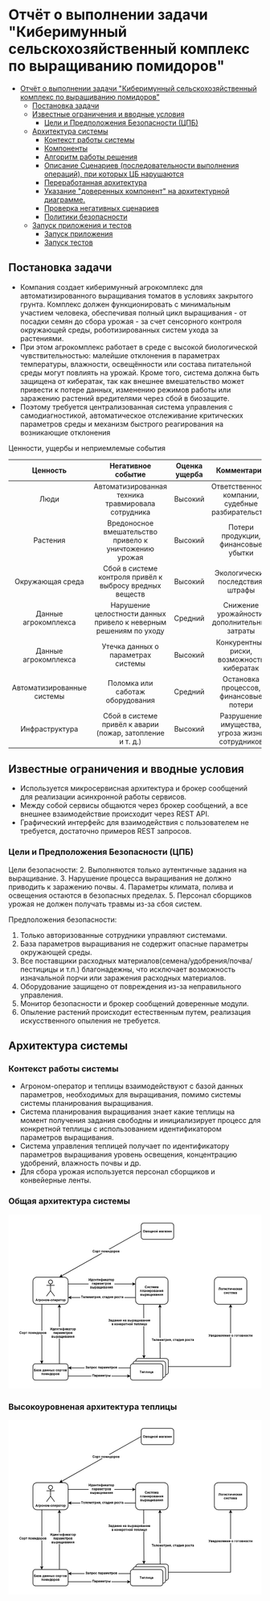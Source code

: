 # Отчёт о выполнении задачи "Киберимунный сельскохозяйственный комплекс по выращиванию помидоров"
- [Отчёт о выполнении задачи "Киберимунный сельскохозяйственный комплекс по выращиванию помидоров"](#отчёт-о-выполнении-задачи-name)
  - [Постановка задачи](#постановка-задачи)
  - [Известные ограничения и вводные условия](#известные-ограничения-и-вводные-условия)
    - [Цели и Предположения Безопасности (ЦПБ)](#цели-и-предположения-безопасности-цпб)
  - [Архитектура системы](#архитектура-системы)
    - [Контекст работы системы](#контекст-работы-системы)
    - [Компоненты](#компоненты)
    - [Алгоритм работы решения](#алгоритм-работы-решения)
    - [Описание Сценариев (последовательности выполнения операций), при которых ЦБ нарушаются](#описание-сценариев-последовательности-выполнения-операций-при-которых-цб-нарушаются)
    - [Переработанная архитектура](#переработанная-архитектура)
    - [Указание "доверенных компонент" на архитектурной диаграмме.](#указание-доверенных-компонент-на-архитектурной-диаграмме)
    - [Проверка негативных сценариев](#проверка-негативных-сценариев)
    - [Политики безопасности](#политики-безопасности)
  - [Запуск приложения и тестов](#запуск-приложения-и-тестов)
    - [Запуск приложения](#запуск-приложения)
    - [Запуск тестов](#запуск-тестов)


## Постановка задачи
- Компания создает киберимунный агрокомплекс для автоматизированного выращивания томатов в условиях закрытого грунта. Комплекс должен функционировать с минимальным участием человека, обеспечивая полный цикл выращивания - от посадки семян до сбора урожая - за счет сенсорного контроля окружающей среды, роботизированных систем ухода за растениями. 
- При этом агрокомплекс работает в среде с высокой биологической чувствительностью: малейшие отклонения в параметрах температуры, влажности, освещённости или состава питательной среды могут повлиять на урожай. Кроме того, система должна быть защищена от кибератак, так как внешнее вмешательство может привести к потере данных, изменению режимов работы или заражению растений вредителями через сбой в биозащите. 
- Поэтому требуется централизованная система управления с самодиагностикой, автоматическое отслеживание критических параметров среды и механизм быстрого реагирования на возникающие отклонения

Ценности, ущербы и неприемлемые события

|Ценность|Негативное событие|Оценка ущерба|Комментарий|  
|:-:|:-:|:-:|:-:|
|Люди|Автоматизированная техника травмировала сотрудника|Высокий|Ответственность компании, судебные разбирательства|
|Растения|Вредоносное вмешательство привело к уничтожению урожая|Высокий|Потери продукции, финансовые убытки|  
|Окружающая среда|Сбой в системе контроля привёл к выбросу вредных веществ|Высокий|Экологические последствия, штрафы|  
|Данные агрокомплекса|Нарушение целостности данных привело к неверным решениям по уходу|Средний|Снижение урожайности, дополнительные затраты|  
|Данные агрокомплекса|Утечка данных о параметрах системы|Высокий|Конкурентные риски, возможность кибератак|
|Автоматизированные системы|Поломка или саботаж оборудования|Средний|Остановка процессов, финансовые потери|  
|Инфраструктура|Сбой в системе привёл к аварии (пожар, затопление и т. д.)|Высокий|Разрушение имущества, угроза жизни сотрудников|

## Известные ограничения и вводные условия
- Используется микросервисная архитектура и брокер сообщений для реализации асинхронной работы сервисов.
- Между собой сервисы общаются через брокер сообщений, а все внешнее взаимодействие происходит через REST API.
- Графический интерфейс для взаимодействия с пользователем не требуется, достаточно примеров REST запросов.

### Цели и Предположения Безопасности (ЦПБ)
Цели безопасности:
2. Выполняются только аутентичные задания на выращивание.
3. Нарушение процесса выращивания не должно приводить к заражению почвы.
4. Параметры климата, полива и освещения остаются в безопасных пределах.
5. Персонал сборщиков урожая не должен получать травмы из-за сбоя систем.

Предположения безопасности:
1. Только авторизованные сотрудники управляют системами.
2. База параметров выращивания не содержит опасные параметры окружающей среды.
3. Все поставщики расходных материалов(семена/удобрения/почва/пестицицы и т.п.) благонадежны, что исключает возможность изначальной порчи или заражения расходных материалов.
4. Оборудование защищено от повреждения из-за неправильного управления.
5. Монитор безопасности и брокер сообщений доверенные модули.
6. Опыление растений происходит естественным путем, реализация искусственного опыления не требуется.

## Архитектура системы
### Контекст работы системы
- Агроном-оператор и теплицы взаимодействуют с базой данных параметров, необходимых для выращивания, помимо системы системы планирования выращивания.
- Система планирования выращивания знает какие теплицы на момент получения задания свободны и инициализирует процесс для конкретной теплицы с использованием идентификатором параметров выращивания.
- Система управления теплицей получает по идентификатору параметров выращивания уровень освещения, концентрацию удобрений, влажность почвы и др.
- Для сбора урожая используется персонал сборщиков и конвейерные ленты.

### Общая архитектура системы
![Общая архитектура системы](img/general-scheme.png)

### Высокоуровненая архитектура теплицы
![Высокоуровненая архитектура теплицы](img/general-scheme.png)
